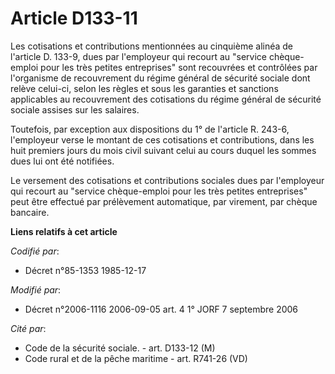 # Article D133-11

Les cotisations et contributions mentionnées au cinquième alinéa de l'article D. 133-9, dues par l'employeur qui recourt au
"service chèque-emploi pour les très petites entreprises" sont recouvrées et contrôlées par l'organisme de recouvrement du
régime général de sécurité sociale dont relève celui-ci, selon les règles et sous les garanties et sanctions applicables au
recouvrement des cotisations du régime général de sécurité sociale assises sur les salaires.

Toutefois, par exception aux dispositions du 1° de l'article R. 243-6, l'employeur verse le montant de ces cotisations et
contributions, dans les huit premiers jours du mois civil suivant celui au cours duquel les sommes dues lui ont été
notifiées.

Le versement des cotisations et contributions sociales dues par l'employeur qui recourt au "service chèque-emploi pour les
très petites entreprises" peut être effectué par prélèvement automatique, par virement, par chèque bancaire.

**Liens relatifs à cet article**

_Codifié par_:

  - Décret n°85-1353 1985-12-17

_Modifié par_:

  - Décret n°2006-1116 2006-09-05 art. 4 1° JORF 7 septembre 2006

_Cité par_:

  - Code de la sécurité sociale. - art. D133-12 (M)
  - Code rural et de la pêche maritime - art. R741-26 (VD)

